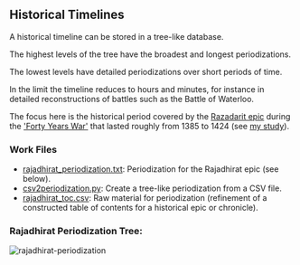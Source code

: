## Historical Timelines

A historical timeline can be stored in a tree-like database.

The highest levels of the tree have the broadest and longest periodizations.

The lowest levels have detailed periodizations over short periods of time.

In the limit the timeline reduces to hours and minutes, for instance in detailed reconstructions of battles such as the Battle of Waterloo. 

The focus here is the historical period covered by the [Razadarit epic](https://en.wikipedia.org/wiki/Razadarit)
during the ['Forty Years War'](https://en.wikipedia.org/wiki/Forty_Years%27_War) 
that lasted roughly from 1385 to 1424 (see [my study](https://web.archive.org/web/20090219063323/http://web.soas.ac.uk/burma/4.1files/4.1fernquest.pdf)).

### Work Files

- [rajadhirat_periodization.txt](https://github.com/jonfernq/Digital-Philology/blob/main/HistoricalTimelines/rajadhirat_periodization.txt): Periodization for the Rajadhirat epic (see below). 
- [csv2periodization.py](https://github.com/jonfernq/Digital-Philology/blob/main/HistoricalTimelines/csv2periodization.py): Create a tree-like periodization from a CSV file.  
- [rajadhirat_toc.csv](https://github.com/jonfernq/Digital-Philology/blob/main/HistoricalTimelines/rajadhirat_toc_2.csv): Raw material for periodization (refinement of a constructed table of contents for a historical epic or chronicle). 

### Rajadhirat Periodization Tree: 

![rajadhirat-periodization](https://user-images.githubusercontent.com/68504324/221391523-d3a5857c-b22e-483a-8a6d-db3b6fda0dca.jpg)






